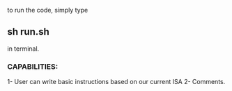 to run the code, simply type
## sh run.sh

in terminal.

### CAPABILITIES:

1- User can write basic instructions based on our current ISA
2- Comments.
